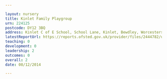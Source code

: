 ```yaml
---

layout: nursery
title: Kinlet Family Playgroup
urn: 224125
postcode: DY12 3BQ
address: Kinlet C of E School, School Lane, Kinlet, Bewdley, Worcestershire, DY12 3BQ
latestReportUrl: https://reports.ofsted.gov.uk/provider/files/2444782/urn/224125.pdf
teaching: 0
development: 0
leadership: 2
outcomes: 0
overall: 2
date: 08/12/2014

---
```

